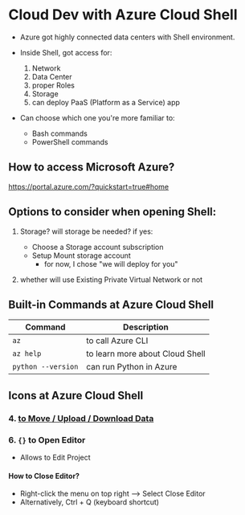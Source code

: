 # Cloud Dev with Azure Cloud Shell

* Azure got highly connected data centers with Shell environment. 
* Inside Shell, got access for:
  1. Network
  2. Data Center
  3. proper Roles
  4. Storage
  5. can deploy PaaS (Platform as a Service) app

* Can choose which one you're more familiar to:
  * Bash commands
  * PowerShell commands

## How to access Microsoft Azure?
https://portal.azure.com/?quickstart=true#home

## Options to consider when opening Shell:
1. Storage? will storage be needed? if yes:
   * Choose a Storage account subscription
   * Setup Mount storage account
     * for now, I chose "we will deploy for you"

2. whether will use Existing Private Virtual Network or not

## Built-in Commands at Azure Cloud Shell

| Command            | Description                     |
|--------------------|---------------------------------|
| `az`               | to call Azure CLI               |
| `az help`          | to learn more about Cloud Shell |
| `python --version` | can run Python in Azure         |

## Icons at Azure Cloud Shell

### 4. [to Move / Upload / Download Data](https://github.com/maryjess/cloud/issues/19)

### 6. `{}` to Open Editor
* Allows to Edit Project
   
#### How to Close Editor?
* Right-click the menu on top right --> Select Close Editor
* Alternatively, Ctrl + Q (keyboard shortcut)